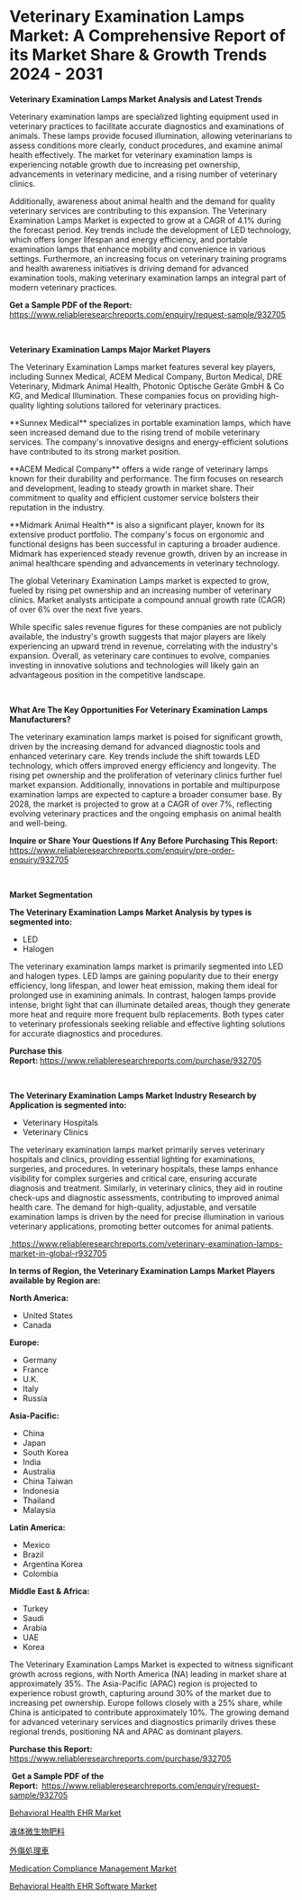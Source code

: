 <p><h1>Veterinary Examination Lamps Market: A Comprehensive Report of its Market Share & Growth Trends 2024 - 2031</h1></p><p><strong>Veterinary Examination Lamps Market Analysis and Latest Trends</strong></p>
<p><p>Veterinary examination lamps are specialized lighting equipment used in veterinary practices to facilitate accurate diagnostics and examinations of animals. These lamps provide focused illumination, allowing veterinarians to assess conditions more clearly, conduct procedures, and examine animal health effectively. The market for veterinary examination lamps is experiencing notable growth due to increasing pet ownership, advancements in veterinary medicine, and a rising number of veterinary clinics. </p><p>Additionally, awareness about animal health and the demand for quality veterinary services are contributing to this expansion. The Veterinary Examination Lamps Market is expected to grow at a CAGR of 4.1% during the forecast period. Key trends include the development of LED technology, which offers longer lifespan and energy efficiency, and portable examination lamps that enhance mobility and convenience in various settings. Furthermore, an increasing focus on veterinary training programs and health awareness initiatives is driving demand for advanced examination tools, making veterinary examination lamps an integral part of modern veterinary practices.</p></p>
<p><strong>Get a Sample PDF of the Report:&nbsp;</strong> <a href="https://www.reliableresearchreports.com/enquiry/request-sample/932705">https://www.reliableresearchreports.com/enquiry/request-sample/932705</a></p>
<p>&nbsp;</p>
<p><strong>Veterinary Examination Lamps Major Market Players</strong></p>
<p><p>The Veterinary Examination Lamps market features several key players, including Sunnex Medical, ACEM Medical Company, Burton Medical, DRE Veterinary, Midmark Animal Health, Photonic Optische Geräte GmbH & Co KG, and Medical Illumination. These companies focus on providing high-quality lighting solutions tailored for veterinary practices.</p><p>**Sunnex Medical** specializes in portable examination lamps, which have seen increased demand due to the rising trend of mobile veterinary services. The company's innovative designs and energy-efficient solutions have contributed to its strong market position.</p><p>**ACEM Medical Company** offers a wide range of veterinary lamps known for their durability and performance. The firm focuses on research and development, leading to steady growth in market share. Their commitment to quality and efficient customer service bolsters their reputation in the industry.</p><p>**Midmark Animal Health** is also a significant player, known for its extensive product portfolio. The company's focus on ergonomic and functional designs has been successful in capturing a broader audience. Midmark has experienced steady revenue growth, driven by an increase in animal healthcare spending and advancements in veterinary technology.</p><p>The global Veterinary Examination Lamps market is expected to grow, fueled by rising pet ownership and an increasing number of veterinary clinics. Market analysts anticipate a compound annual growth rate (CAGR) of over 6% over the next five years. </p><p>While specific sales revenue figures for these companies are not publicly available, the industry's growth suggests that major players are likely experiencing an upward trend in revenue, correlating with the industry's expansion. Overall, as veterinary care continues to evolve, companies investing in innovative solutions and technologies will likely gain an advantageous position in the competitive landscape.</p></p>
<p>&nbsp;</p>
<p><strong>What Are The Key Opportunities For Veterinary Examination Lamps Manufacturers?</strong></p>
<p><p>The veterinary examination lamps market is poised for significant growth, driven by the increasing demand for advanced diagnostic tools and enhanced veterinary care. Key trends include the shift towards LED technology, which offers improved energy efficiency and longevity. The rising pet ownership and the proliferation of veterinary clinics further fuel market expansion. Additionally, innovations in portable and multipurpose examination lamps are expected to capture a broader consumer base. By 2028, the market is projected to grow at a CAGR of over 7%, reflecting evolving veterinary practices and the ongoing emphasis on animal health and well-being.</p></p>
<p><strong>Inquire or Share Your Questions If Any Before Purchasing This Report:</strong> <a href="https://www.reliableresearchreports.com/enquiry/pre-order-enquiry/932705">https://www.reliableresearchreports.com/enquiry/pre-order-enquiry/932705</a></p>
<p>&nbsp;</p>
<p><strong>Market Segmentation</strong></p>
<p><strong>The Veterinary Examination Lamps Market Analysis by types is segmented into:</strong></p>
<p><ul><li>LED</li><li>Halogen</li></ul></p>
<p><p>The veterinary examination lamps market is primarily segmented into LED and halogen types. LED lamps are gaining popularity due to their energy efficiency, long lifespan, and lower heat emission, making them ideal for prolonged use in examining animals. In contrast, halogen lamps provide intense, bright light that can illuminate detailed areas, though they generate more heat and require more frequent bulb replacements. Both types cater to veterinary professionals seeking reliable and effective lighting solutions for accurate diagnostics and procedures.</p></p>
<p><strong>Purchase this Report:&nbsp;</strong><a href="https://www.reliableresearchreports.com/purchase/932705">https://www.reliableresearchreports.com/purchase/932705</a></p>
<p>&nbsp;</p>
<p><strong>The Veterinary Examination Lamps Market Industry Research by Application is segmented into:</strong></p>
<p><ul><li>Veterinary Hospitals</li><li>Veterinary Clinics</li></ul></p>
<p><p>The veterinary examination lamps market primarily serves veterinary hospitals and clinics, providing essential lighting for examinations, surgeries, and procedures. In veterinary hospitals, these lamps enhance visibility for complex surgeries and critical care, ensuring accurate diagnosis and treatment. Similarly, in veterinary clinics, they aid in routine check-ups and diagnostic assessments, contributing to improved animal health care. The demand for high-quality, adjustable, and versatile examination lamps is driven by the need for precise illumination in various veterinary applications, promoting better outcomes for animal patients.</p></p>
<p><a href="https://www.reliableresearchreports.com/veterinary-examination-lamps-market-in-global-r932705">&nbsp;https://www.reliableresearchreports.com/veterinary-examination-lamps-market-in-global-r932705</a></p>
<p><strong>In terms of Region, the Veterinary Examination Lamps Market Players available by Region are:</strong></p>
<p>
    <p> <strong> North America: </strong>
        <ul>
            <li>United States</li>
            <li>Canada</li>
        </ul>
        </p> 
    <p> <strong> Europe: </strong>
        <ul>
            <li>Germany</li>
            <li>France</li>
            <li>U.K.</li>
            <li>Italy</li>
            <li>Russia</li>
        </ul>
        </p> 
    <p> <strong> Asia-Pacific: </strong>
        <ul>
            <li>China</li>
            <li>Japan</li>
            <li>South Korea</li>
            <li>India</li>
            <li>Australia</li>
            <li>China Taiwan</li>
            <li>Indonesia</li>
            <li>Thailand</li>
            <li>Malaysia</li>
        </ul>
        </p> 
    <p> <strong> Latin America: </strong>
        <ul>
            <li>Mexico</li>
            <li>Brazil</li>
            <li>Argentina Korea</li>
            <li>Colombia</li>
        </ul>
        </p> 
    <p> <strong> Middle East & Africa: </strong>
        <ul>
            <li>Turkey</li>
            <li>Saudi</li>
            <li>Arabia</li>
            <li>UAE</li>
            <li>Korea</li>
        </ul>
    </p>
    </p>
<p><p>The Veterinary Examination Lamps Market is expected to witness significant growth across regions, with North America (NA) leading in market share at approximately 35%. The Asia-Pacific (APAC) region is projected to experience robust growth, capturing around 30% of the market due to increasing pet ownership. Europe follows closely with a 25% share, while China is anticipated to contribute approximately 10%. The growing demand for advanced veterinary services and diagnostics primarily drives these regional trends, positioning NA and APAC as dominant players.</p></p>
<p><strong>Purchase this Report: </strong><a href="https://www.reliableresearchreports.com/purchase/932705">https://www.reliableresearchreports.com/purchase/932705</a></p>
<p>&nbsp;<strong>Get a Sample PDF of the Report:&nbsp;&nbsp;</strong><a href="https://www.reliableresearchreports.com/enquiry/request-sample/932705">https://www.reliableresearchreports.com/enquiry/request-sample/932705</a></p>
<p><strong></strong></p>
<p><p><a href="https://medium.com/@karinaokon70/the-behavioral-health-ehr-market-decisions-are-mostly-driven-by-resource-optimization-and-92524a2f9abd">Behavioral Health EHR Market</a></p><p><a href="https://medium.com/@natkinneij6j/liquid-microorganism-fertilizer-market-%E3%81%AF-%E3%82%B3%E3%82%B9%E3%83%88%E7%AE%A1%E7%90%86%E3%81%A8%E5%8A%B9%E7%8E%87%E5%90%91%E4%B8%8A%E3%82%92%E5%84%AA%E5%85%88%E3%81%97%E3%81%BE%E3%81%99-%E3%81%95%E3%82%89%E3%81%AB-%E5%A0%B1%E5%91%8A%E6%9B%B8%E3%81%AF%E5%B8%82%E5%A0%B4%E3%81%AE%E9%9C%80%E8%A6%81%E9%9D%A2%E3%81%A8%E4%BE%9B%E7%B5%A6%E9%9D%A2%E3%81%AE%E4%B8%A1%E6%96%B9%E3%82%92%E3%82%AB%E3%83%90%E3%83%BC%E3%81%97%E3%81%A6%E3%81%84%E3%81%BE%E3%81%99-liquid-49f6b763f2ec">液体微生物肥料</a></p><p><a href="https://medium.com/@natkinneij6j/trauma-disposal-car-market-%E3%81%AF-%E3%82%B3%E3%82%B9%E3%83%88%E7%AE%A1%E7%90%86%E3%81%A8%E5%8A%B9%E7%8E%87%E5%90%91%E4%B8%8A%E3%82%92%E5%84%AA%E5%85%88%E3%81%97%E3%81%BE%E3%81%99-%E3%81%95%E3%82%89%E3%81%AB-%E5%A0%B1%E5%91%8A%E6%9B%B8%E3%81%AF%E5%B8%82%E5%A0%B4%E3%81%AE%E9%9C%80%E8%A6%81%E9%9D%A2%E3%81%A8%E4%BE%9B%E7%B5%A6%E9%9D%A2%E3%81%AE%E4%B8%A1%E6%96%B9%E3%82%92%E3%82%AB%E3%83%90%E3%83%BC%E3%81%97%E3%81%A6%E3%81%84%E3%81%BE%E3%81%99-trauma-disposal-car-b2852acb1ffa">外傷処理車</a></p><p><a href="https://github.com/juniordelafrance/Market-Research-Report-List-5/blob/main/medication-compliance-management-market.md">Medication Compliance Management Market</a></p><p><a href="https://medium.com/@karinaokon70/the-behavioral-health-ehr-software-market-prioritizes-cost-control-and-efficiency-enhancement-1aea2cd17da0">Behavioral Health EHR Software Market</a></p></p>